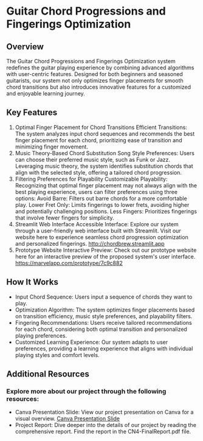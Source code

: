 # Guitar Chord Progressions and Fingerings Optimization

## Overview

The Guitar Chord Progressions and Fingerings Optimization system redefines the guitar playing experience by combining advanced algorithms with user-centric features. Designed for both beginners and seasoned guitarists, our system not only optimizes finger placements for smooth chord transitions but also introduces innovative features for a customized and enjoyable learning journey.

## Key Features

1. Optimal Finger Placement for Chord Transitions
Efficient Transitions: The system analyzes input chord sequences and recommends the best finger placement for each chord, prioritizing ease of transition and minimizing finger movement.
2. Music Theory-Based Chord Substitution
Song Style Preferences: Users can choose their preferred music style, such as Funk or Jazz. Leveraging music theory, the system identifies substitution chords that align with the selected style, offering a tailored chord progression.
3. Filtering Preferences for Playability
Customizable Playability: Recognizing that optimal finger placement may not always align with the best playing experience, users can filter preferences using three options:
Avoid Barre: Filters out barre chords for a more comfortable play.
Lower Fret Only: Limits fingerings to lower frets, avoiding higher and potentially challenging positions.
Less Fingers: Prioritizes fingerings that involve fewer fingers for simplicity.
4. Streamlit Web Interface
Accessible Interface: Explore our system through a user-friendly web interface built with Streamlit. Visit our website here to experience seamless chord progression optimization and personalized fingerings.
http://chordbrew.streamlit.app
6. Prototype Website
Interactive Preview: Check out our prototype website here for an interactive preview of the proposed system's user interface.
https://marvelapp.com/prototype/7c9c882

## How It Works
* Input Chord Sequence: Users input a sequence of chords they want to play.
* Optimization Algorithm: The system optimizes finger placements based on transition efficiency, music style preferences, and playability filters.
* Fingering Recommendations: Users receive tailored recommendations for each chord, considering both optimal transition and personalized playing preferences.
* Customized Learning Experience: Our system adapts to user preferences, providing a learning experience that aligns with individual playing styles and comfort levels.

## Additional Resources

### Explore more about our project through the following resources:

* Canva Presentation Slide: View our project presentation on Canva for a visual overview. [Canva Presentation Slide](https://www.canva.com/design/DAF3RbODiyc/og9f5gfOnhGUgkFWcsyEAw/view?utm_content=DAF3RbODiyc&utm_campaign=designshare&utm_medium=link&utm_source=editor)
* Project Report: Dive deeper into the details of our project by reading the comprehensive report. Find the report in the CN4-FinalReport.pdf file.
